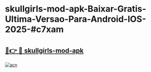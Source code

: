 # skullgirls-mod-apk-Baixar-Gratis-Ultima-Versao-Para-Android-IOS-2025-#c7xam

# <h2><a href="https://ainizakaria.my?title=skullgirls-mod-apk&ref=22M">🔗👉 🔴 skullgirls-mod-apk</a></h2>

[![acn](https://github.com/user-attachments/assets/0f9c940e-d8b0-45ae-aac7-cd30a18b3e1c)](https://ainizakaria.my?title=skullgirls-mod-apk&ref=22M)

